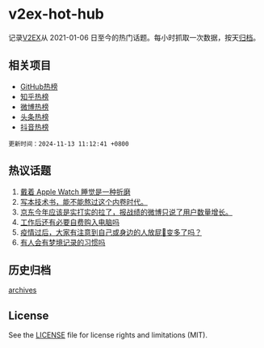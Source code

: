 # v2ex-hot-hub

 记录[V2EX](https://www.v2ex.com/)从 2021-01-06 日至今的热门话题。每小时抓取一次数据，按天[归档](archives)。
 
 ## 相关项目

- [GitHub热榜](https://github.com/it985/github-hot-hub)
- [知乎热榜](https://github.com/it985/zhihu-hot-hub)
- [微博热榜](https://github.com/it985/weibo-hot-hub)
- [头条热榜](https://github.com/it985/toutiao-hot-hub)
- [抖音热榜](https://github.com/it985/douyin-hot-hub)


 `更新时间：2024-11-13 11:12:41 +0800`

## 热议话题

1. [戴着 Apple Watch 睡觉是一种折磨](https://www.v2ex.com/t/1088829)
1. [写本技术书，能不能熬过这个内卷时代。](https://www.v2ex.com/t/1088814)
1. [京东今年应该是实打实的拉了，报战绩的微博只说了用户数量增长。](https://www.v2ex.com/t/1088862)
1. [工作后还有必要自费购入电脑吗](https://www.v2ex.com/t/1088899)
1. [疫情过后，大家有注意到自己或身边的人放屁💨变多了吗？](https://www.v2ex.com/t/1088977)
1. [有人会有梦境记录的习惯吗](https://www.v2ex.com/t/1088832)

## 历史归档

[archives](archives)

## License

See the [LICENSE](LICENSE) file for license rights and limitations (MIT).
